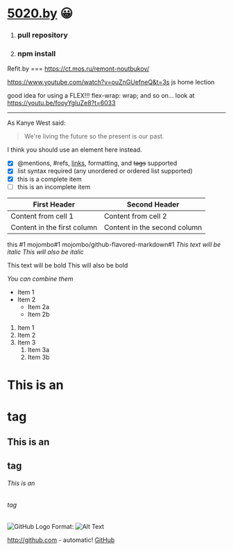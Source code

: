 # [5020.by](https://5020.by) :grinning:
1. ### pull repository
1. ### npm install

Refit.by === https://ct.mos.ru/remont-noutbukov/

https://www.youtube.com/watch?v=ouZnGUefneQ&t=3s js home lection

good idea for using a FLEX!!! flex-wrap: wrap; and so on... look at https://youtu.be/fooyYgIuZe8?t=6033
______________________________________________________________________________________________
As Kanye West said:

> We're living the future so
> the present is our past.


I think you should use an
<addr> element here instead.

- [x] @mentions, #refs, [links](), formatting, and <del>tags</del> supported
- [x] list syntax required (any unordered or ordered list supported)
- [x] this is a complete item
- [ ] this is an incomplete item

First Header | Second Header
------------ | -------------
Content from cell 1 | Content from cell 2
Content in the first column | Content in the second column



this
#1
mojombo#1
mojombo/github-flavored-markdown#1
*This text will be italic*
_This will also be italic_

This text will be bold
This will also be bold

_You can combine them_



* Item 1
* Item 2
  * Item 2a
  * Item 2b


1. Item 1
1. Item 2
1. Item 3
   1. Item 3a
   1. Item 3b



# This is an <h1> tag
## This is an <h2> tag
###### This is an <h6> tag
![GitHub Logo](/images/logo.png)
Format: ![Alt Text](url)

http://github.com - automatic!
[GitHub](http://github.com)
